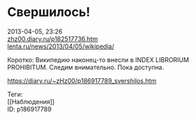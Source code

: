 Свершилось!
============

   
 2013-04-05, 23:26   
   [zhz00.diary.ru/p182517736.htm](Новый%20закон!)    
  [lenta.ru/news/2013/04/05/wikipedia/](http://lenta.ru/news/2013/04/05/wikipedia/)    
   
 Коротко: Википедию наконец-то внесли в INDEX LIBRORIUM PROHIBITUM. Следим внимательно. Пока доступна.   
    
 <https://diary.ru/~zHz00/p186917789_svershilos.htm>   
   
 Теги:   
 [[Наблюдения]]   
 ID: p186917789